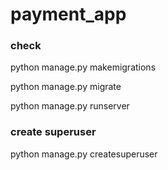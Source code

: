 # payment_app


### check

python manage.py makemigrations

python manage.py migrate

python manage.py runserver


### create superuser
python manage.py createsuperuser